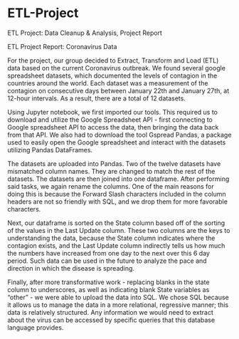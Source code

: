 # ETL-Project
ETL Project: Data Cleanup &amp; Analysis, Project Report

ETL Project Report: 
Coronavirus Data

For the project, our group decided to Extract, Transform and Load (ETL) data based on the current Coronavirus outbreak. We found several google spreadsheet datasets, which documented the levels of contagion in the countries around the world. Each dataset was a measurement of the contagion on consecutive days between January 22th and January 27th, at 12-hour intervals. As a result, there are a total of 12 datasets.

Using Jupyter notebook, we first imported our tools. This required us to download and utilize the Google Spreadsheet API - first connecting to Google spreadsheet API to access the data, then bringing the data back from that API. We also had to download the tool Gspread Pandas, a package used to easily open the Google spreadsheet and interact with the datasets utilizing Pandas DataFrames.

The datasets are uploaded into Pandas. Two of the twelve datasets have mismatched column names. They are changed to match the rest of the datasets.
The datasets are then joined into one dataframe. After performing said tasks, we again rename the columns. One of the main reasons for doing this is because the Forward Slash characters included in the column headers are not so friendly with SQL, and we drop them for more favorable characters.

Next, our dataframe is sorted on the State column based off of the sorting of the values in the Last Update column. These two columns are the keys to understanding the data, because the State column indicates where the contagion exists, and the Last Update column indirectly tells us how much the numbers have increased from one day to the next over this 6 day period. Such data can be used in the future to analyze the pace and direction in which the disease is spreading. 

Finally, after more transformative work - replacing blanks in the state column to underscores, as well as indicating blank State variables as “other” - we were able to upload the data into SQL. We chose SQL because it allows us to manage the data in a more relational, regressive manner; this data is relatively structured. Any information we would need to extract about the virus can be accessed by specific queries that this database language provides.

